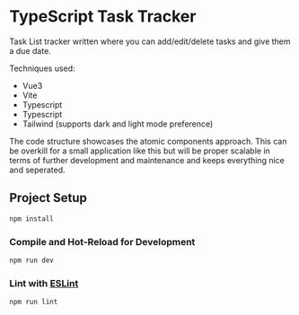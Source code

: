 # TypeScript Task Tracker

Task List tracker written where you can add/edit/delete tasks and give them a due date.

Techniques used:
- Vue3
- Vite
- Typescript
- Typescript
- Tailwind (supports dark and light mode preference)

The code structure showcases the atomic components approach. This can be overkill for a small application like this but 
will be proper scalable in terms of further development and maintenance and keeps everything nice and seperated.

## Project Setup

```sh
npm install
```

### Compile and Hot-Reload for Development

```sh
npm run dev
```

### Lint with [ESLint](https://eslint.org/)

```sh
npm run lint
```
